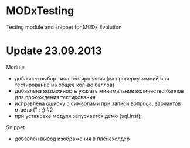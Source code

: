MODxTesting
=======
Testing module and snippet for MODx Evolution

Update 23.09.2013
====

Module
- добавлен выбор типа тестирования (на проверку знаний или тестирование на общее кол-во баллов)
- добавлена возможность указать минимальное количество баллов для прохождения тестирования
- исправлена ошибку с символами при записи вопроса, вариантов ответа (" : ;) #2
- при установке модуля запускается демо (sql.inst);

Snippet
- добавлен вывод изображения в плейсхолдер
